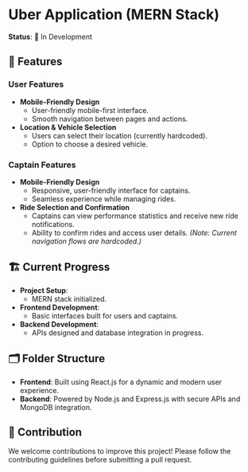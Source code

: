 # Uber Application (MERN Stack)  
**Status**: 🚧 In Development  


## 🚀 Features  

### User Features  
- **Mobile-Friendly Design**  
  - User-friendly mobile-first interface.  
  - Smooth navigation between pages and actions.  
- **Location & Vehicle Selection**  
  - Users can select their location (currently hardcoded).  
  - Option to choose a desired vehicle.  

### Captain Features  
- **Mobile-Friendly Design**  
  - Responsive, user-friendly interface for captains.  
  - Seamless experience while managing rides.  
- **Ride Selection and Confirmation**  
  - Captains can view performance statistics and receive new ride notifications.  
  - Ability to confirm rides and access user details. *(Note: Current navigation flows are hardcoded.)*  

## 🏗️ Current Progress  
- **Project Setup**:  
  - MERN stack initialized.  
- **Frontend Development**:  
  - Basic interfaces built for users and captains.  
- **Backend Development**:  
  - APIs designed and database integration in progress.  

## 🗂️ Folder Structure  
- **Frontend**: Built using React.js for a dynamic and modern user experience.  
- **Backend**: Powered by Node.js and Express.js with secure APIs and MongoDB integration.  

## 🤝 Contribution  
We welcome contributions to improve this project! Please follow the contributing guidelines before submitting a pull request.  
